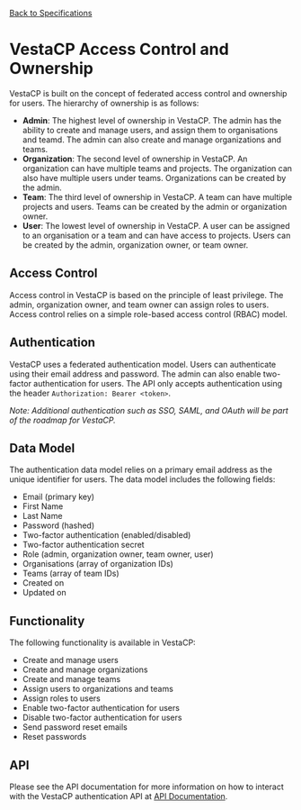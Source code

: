[Back to Specifications](README.md)

# VestaCP Access Control and Ownership
VestaCP is built on the concept of federated access control and ownership for users. The hierarchy of ownership is as follows:
- **Admin**: The highest level of ownership in VestaCP. The admin has the ability to create and manage users, and assign them to organisations and teamd. The admin can also create and manage organizations and teams.
- **Organization**: The second level of ownership in VestaCP. An organization can have multiple teams and projects. The organization can also have multiple users under teams. Organizations can be created by the admin.
- **Team**: The third level of ownership in VestaCP. A team can have multiple projects and users. Teams can be created by the admin or organization owner.
- **User**: The lowest level of ownership in VestaCP. A user can be assigned to an organisation or a team and can have access to projects. Users can be created by the admin, organization owner, or team owner.

## Access Control
Access control in VestaCP is based on the principle of least privilege. The admin, organization owner, and team owner can assign roles to users. Access control relies on a simple role-based access control (RBAC) model.

## Authentication
VestaCP uses a federated authentication model. Users can authenticate using their email address and password. The admin can also enable two-factor authentication for users. The API only accepts authentication using the header `Authorization: Bearer <token>`.

*Note: Additional authentication such as SSO, SAML, and OAuth will be part of the roadmap for VestaCP.*

## Data Model
The authentication data model relies on a primary email address as the unique identifier for users. The data model includes the following fields:
- Email (primary key)
- First Name
- Last Name
- Password (hashed)
- Two-factor authentication (enabled/disabled)
- Two-factor authentication secret
- Role (admin, organization owner, team owner, user)
- Organisations (array of organization IDs)
- Teams (array of team IDs)
- Created on
- Updated on

## Functionality
The following functionality is available in VestaCP:
- Create and manage users
- Create and manage organizations
- Create and manage teams
- Assign users to organizations and teams
- Assign roles to users
- Enable two-factor authentication for users
- Disable two-factor authentication for users
- Send password reset emails
- Reset passwords

## API
Please see the API documentation for more information on how to interact with the VestaCP authentication API at [API Documentation](../api/README.md).
